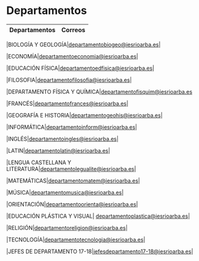 <!-- TITLE: Departamentos -->
<!-- SUBTITLE: A quick summary of Departamentos -->

# Departamentos
|Departamentos|Correos|
|:---------------------|-----------:|

|BIOLOGÍA Y GEOLOGÍA|departamentobiogeo@iesrioarba.es|

|ECONOMÍA|departamentoeconomia@iesrioarba.es|

|EDUCACIÓN FÍSICA|departamentoedfisica@iesrioarba.es|

|FILOSOFIA|departamentofilosofia@iesrioarba.es|

|DEPARTAMENTO FÍSICA Y QUÍMICA|departamentofisquim@iesrioarba.es

|FRANCÉS|departamentofrances@iesrioarba.es|

|GEOGRAFÍA E HISTORIA|departamentogeohis@iesrioarba.es|

|INFORMÁTICA|departamentoinform@iesrioarba.es|

|INGLÉS|departamentoingles@iesrioarba.es|

|LATIN|departamentolatin@iesrioarba.es|

|LENGUA CASTELLANA Y LITERATURA|departamentolegualite@iesrioarba.es|

|MATEMÁTICAS|departamentomatem@iesrioarba.es|

|MÚSICA|departamentomusica@iesrioarba.es|

|ORIENTACIÓN|departamentoorienta@iesrioarba.es|

|EDUCACIÓN PLÁSTICA Y VISUAL|
departamentoplastica@iesrioarba.es|

|RELIGIÓN|departamentoreligion@iesrioarba.es|

|TECNOLOGÍA|departamentotecnologia@iesrioarba.es|

|JEFES DE DEPARTAMENTO 17-18|jefesdepartamento17-18@iesrioarba.es|


























